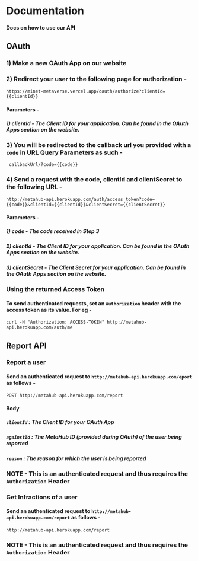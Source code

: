 # Documentation

#### Docs on how to use our API

## OAuth

### 1) Make a new OAuth App on our website

### 2) Redirect your user to the following page for authorization -

```
https://minet-metaverse.vercel.app/oauth/authorize?clientId={{clientId}}
```

#### Parameters -

##### 1) clientId - The Client ID for your application. Can be found in the OAuth Apps section on the website.

### 3) You will be redirected to the callback url you provided with a `code` in URL Query Parameters as such -

` callbackUrl/?code={{code}}`

### 4) Send a request with the code, clientId and clientSecret to the following URL -

```
http://metahub-api.herokuapp.com/auth/access_token?code={{code}}&clientId={{clientId}}&clientSecret={{clientSecret}}
```

#### Parameters -

##### 1) code - The code received in Step 3

##### 2) clientId - The Client ID for your application. Can be found in the OAuth Apps section on the website.

##### 3) clientSecret - The Client Secret for your application. Can be found in the OAuth Apps section on the website.

### Using the returned Access Token

#### To send authenticated requests, set an `Authorization` header with the access token as its value. For eg -

```
curl -H "Authorization: ACCESS-TOKEN" http://metahub-api.herokuapp.com/auth/me
```

## Report API

### Report a user

#### Send an authenticated request to `http://metahub-api.herokuapp.com/eport` as follows -

```
POST http://metahub-api.herokuapp.com/report
```

#### Body

##### `clientId` : The Client ID for your OAuth App

##### `againstId` : The MetaHub ID (provided during OAuth) of the user being reported

##### `reason` : The reason for which the user is being reported

### NOTE - This is an authenticated request and thus requires the `Authorization` Header

### Get Infractions of a user

#### Send an authenticated request to `http://metahub-api.herokuapp.com/report` as follows -

```
http://metahub-api.herokuapp.com/report
```

### NOTE - This is an authenticated request and thus requires the `Authorization` Header
